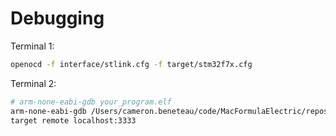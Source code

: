 <!-- Title with debugging icon -->
# Debugging

Terminal 1:
```bash
openocd -f interface/stlink.cfg -f target/stm32f7x.cfg
```

Terminal 2:
```bash
# arm-none-eabi-gdb your_program.elf
arm-none-eabi-gdb /Users/cameron.beneteau/code/MacFormulaElectric/repos/racecar/firmware/build/Demo/Blink/stm32f767/main.elf
target remote localhost:3333
```
